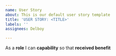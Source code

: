 ```yaml
---
name: User Story
about: This is our default user story template
title: 'USER STORY: <TITLE>'
labels: ''
assignees: Delboy

---
```


As a **role** I can **capability** so that **received benefit**
